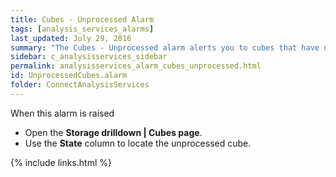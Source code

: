 ```yaml
---
title: Cubes - Unprocessed Alarm
tags: [analysis_services_alarms]
last_updated: July 29, 2016
summary: "The Cubes - Unprocessed alarm alerts you to cubes that have not been processed."
sidebar: c_analysisservices_sidebar
permalink: analysisservices_alarm_cubes_unprocessed.html
id: UnprocessedCubes.alarm
folder: ConnectAnalysisServices
---
```



When this alarm is raised

* Open the **Storage drilldown \| Cubes page**.
* Use the **State** column to locate the unprocessed cube.


{% include links.html %}
﻿
